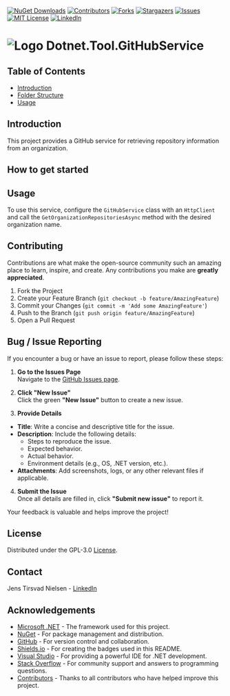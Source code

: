 ﻿[![NuGet Downloads][nuget-shield]][nuget-url]
[![Contributors][contributors-shield]][contributors-url]
[![Forks][forks-shield]][forks-url]
[![Stargazers][stars-shield]][stars-url]
[![Issues][issues-shield]][issues-url]
[![MIT License][license-shield]][license-url]
[![LinkedIn][linkedin-shield]][linkedin-url]

# ![Logo][Logo] Dotnet.Tool.GitHubService

## Table of Contents
- [Introduction](#introduction)
- [Folder Structure](#folder-structure)
- [Usage](#usage)

## Introduction
This project provides a GitHub service for retrieving repository information from an organization.

## How to get started

## Usage
To use this service, configure the `GitHubService` class with an `HttpClient` and call the `GetOrganizationRepositoriesAsync` method with the desired organization name.

## Contributing

Contributions are what make the open-source community such an amazing place to learn, inspire, and create. Any contributions you make are **greatly appreciated**.

1. Fork the Project
2. Create your Feature Branch (`git checkout -b feature/AmazingFeature`)
3. Commit your Changes (`git commit -m 'Add some AmazingFeature'`)
4. Push to the Branch (`git push origin feature/AmazingFeature`)
5. Open a Pull Request

## Bug / Issue Reporting  

If you encounter a bug or have an issue to report, please follow these steps:  

1. **Go to the Issues Page**  
  Navigate to the [GitHub Issues page](https://github.com/TirsvadCLI/Dotnet.Tool.GitHubService/issues).  

2. **Click "New Issue"**  
  Click the green **"New Issue"** button to create a new issue.  

3. **Provide Details**  
  - **Title**: Write a concise and descriptive title for the issue.  
  - **Description**: Include the following details:  
    - Steps to reproduce the issue.  
    - Expected behavior.  
    - Actual behavior.  
    - Environment details (e.g., OS, .NET version, etc.).  
  - **Attachments**: Add screenshots, logs, or any other relevant files if applicable.  

4. **Submit the Issue**  
  Once all details are filled in, click **"Submit new issue"** to report it.  

Your feedback is valuable and helps improve the project!

## License

Distributed under the GPL-3.0 [License][license-url].

## Contact

Jens Tirsvad Nielsen - [LinkedIn][linkedin-url]

## Acknowledgements  

- [Microsoft .NET](https://dotnet.microsoft.com/) - The framework used for this project.  
- [NuGet](https://www.nuget.org/) - For package management and distribution.  
- [GitHub](https://github.com/) - For version control and collaboration.  
- [Shields.io](https://shields.io/) - For creating the badges used in this README.  
- [Visual Studio](https://visualstudio.microsoft.com/) - For providing a powerful IDE for .NET development.
- [Stack Overflow](https://stackoverflow.com/) - For community support and answers to programming questions.
- [Contributors](https://github.com/TirsvadCLI/CSharp.Tool.Frame/graphs/contributors) - Thanks to all contributors who have helped improve this project.

<!-- MARKDOWN LINKS & IMAGES -->
[contributors-shield]: https://img.shields.io/github/contributors/TirsvadCLI/Dotnet.Tool.GitHubService?style=for-the-badge
[contributors-url]: https://github.com/TirsvadCLI/Dotnet.Tool.GitHubService/graphs/contributors
[forks-shield]: https://img.shields.io/github/forks/TirsvadCLI/Dotnet.Tool.GitHubService?style=for-the-badge
[forks-url]: https://github.com/TirsvadCLI/Dotnet.Tool.GitHubService/network/members
[stars-shield]: https://img.shields.io/github/stars/TirsvadCLI/Dotnet.Tool.GitHubService?style=for-the-badge
[stars-url]: https://github.com/TirsvadCLI/Dotnet.Tool.GitHubService/stargazers
[issues-shield]: https://img.shields.io/github/issues/TirsvadCLI/Dotnet.Tool.GitHubService?style=for-the-badge
[issues-url]: https://github.com/TirsvadCLI/Dotnet.Tool.GitHubService/issues
[license-shield]: https://img.shields.io/github/license/TirsvadCLI/Dotnet.Tool.GitHubService?style=for-the-badge
[license-url]: https://github.com/TirsvadCLI/Dotnet.Tool.GitHubService/blob/master/LICENSE
[linkedin-shield]: https://img.shields.io/badge/-LinkedIn-black.svg?style=for-the-badge&logo=linkedin&colorB=555
[linkedin-url]: https://www.linkedin.com/in/jens-tirsvad-nielsen-13b795b9/
[nuget-shield]: https://img.shields.io/nuget/dt/TirsvadCLI.GitHubService?style=for-the-badge
[nuget-url]: https://www.nuget.org/packages/TirsvadCLI.GitHubService/

[Logo]: https://raw.githubusercontent.com/TirsvadCLI/Dotnet.Tool.GitHubService/master/logo/32x32/logo.png
